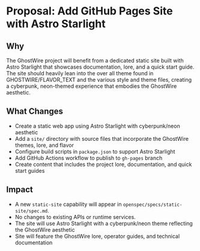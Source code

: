 # Proposal: Add GitHub Pages Site with Astro Starlight

## Why

The GhostWire project will benefit from a dedicated static site built with Astro Starlight that showcases documentation, lore, and a quick start guide. The site should heavily lean into the over all theme found in GHOSTWIRE/FLAVOR_TEXT and the various style and theme files, creating a cyberpunk, neon-themed experience that embodies the GhostWire aesthetic.

## What Changes

- Create a static web app using Astro Starlight with cyberpunk/neon aesthetic
- Add a `site/` directory with source files that incorporate the GhostWire themes, lore, and flavor
- Configure build scripts in `package.json` to support Astro Starlight
- Add GitHub Actions workflow to publish to `gh-pages` branch
- Create content that includes the project lore, documentation, and quick start guides

## Impact

- A new `static-site` capability will appear in `openspec/specs/static-site/spec.md`.
- No changes to existing APIs or runtime services.
- The site will use Astro Starlight with a cyberpunk/neon theme reflecting the GhostWire aesthetic
- Site will feature the GhostWire lore, operator guides, and technical documentation
